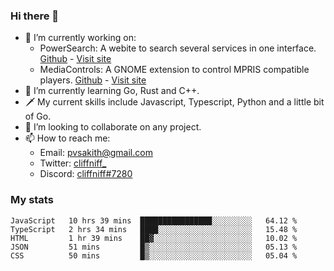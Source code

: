 ### Hi there 👋

- 🔭 I’m currently working on:
    - PowerSearch: A webite to search several services in one interface. [Github](https://github.com/cliffniff/power-search) - [Visit site](https://powersearch.vercel.app/)
    - MediaControls: A GNOME extension to control MPRIS compatible players. [Github](https://github.com/cliffniff/MediaControls) - [Visit site](https://extensions.gnome.org/extension/4470/media-controls/)
- 🌱 I’m currently learning Go, Rust and C++.
- 🗡️ My current skills include Javascript, Typescript, Python and a little bit of Go.
- 👯 I’m looking to collaborate on any project.
- 📫 How to reach me: 
    - Email: <pvsakith@gmail.com>
    - Twitter: [cliffniff_](https://twitter.com/cliffniff_)
    - Discord: [cliffniff#7280](https://discordapp.com/users/828133369950240771)

### My stats

<!--START_SECTION:waka-->
```text
JavaScript   10 hrs 39 mins  ████████████████░░░░░░░░░   64.12 % 
TypeScript   2 hrs 34 mins   ████░░░░░░░░░░░░░░░░░░░░░   15.48 % 
HTML         1 hr 39 mins    ██▓░░░░░░░░░░░░░░░░░░░░░░   10.02 % 
JSON         51 mins         █▒░░░░░░░░░░░░░░░░░░░░░░░   05.13 % 
CSS          50 mins         █▒░░░░░░░░░░░░░░░░░░░░░░░   05.04 % 
```
<!--END_SECTION:waka-->
